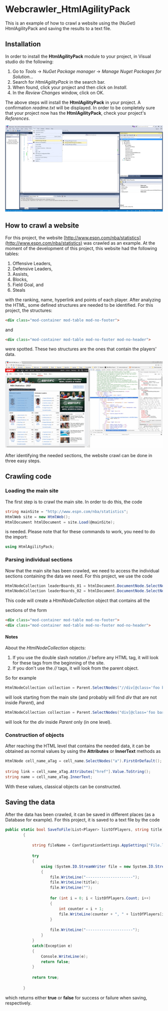 # Webcrawler_HtmlAgilityPack

This is an example of how to crawl a website using the (NuGet) HtmlAgilityPack and saving the results to a text file.

## Installation

In order to install the **HtmlAgilityPack** module to your project, in Visual studio do the following:
1. Go to *Tools* -> *NuGet Package manager* -> *Manage Nuget Packages for Solution...*
2. Search for *HtmlAgilityPack* in the search bar.  
3. When found, click your project and then click on *Install*.
4. In the *Review Changes* window, click on OK.

The above steps will install the **HtmlAgilityPack** in your project. A confirmation *readme.txt* will be displayed. In order to be completely sure that your project now has the **HtmlAgilityPack**, check your project's *References*.

![installation](/images/installation.gif?raw=true)

## How to crawl a website

For this project, the website [http://www.espn.com/nba/statistics](http://www.espn.com/nba/statistics) was crawled as an example. At the moment of the development of this project, this website had the following tables:
1. Offensive Leaders,
2. Defensive Leaders,
3. Assists,
4. Blocks, 
5. Field Goal, and
6. Steals

with the ranking, name, hyperlink and points of each player. After analyzing the HTML, some defined structures are needed to be identified. For this project, the structures:
```html
<div class="mod-container mod-table mod-no-footer">
```
and 
```html
<div class="mod-container mod-table mod-no-footer mod-no-header">
```
were spotted. These two structures are the ones that contain the players' data.

![data](/images/htmlSections.gif?raw=true)

After identifying the needed sections, the website crawl can be done in three easy steps.

## Crawling code

### Loading the main site

The first step is to crawl the main site. In order to do this, the code
```c#
string mainSite = "http://www.espn.com/nba/statistics";
HtmlWeb site = new HtmlWeb();
HtmlDocument htmlDocument = site.Load(@mainSite);
```
is needed. Please note that for these commands to work, you need to do the import:
```c#
using HtmlAgilityPack;
```

### Parsing individual sections

Now that the main site has been crawled, we need to access the individual sections containing the data we need. For this project, we use the code
```c#
HtmlNodeCollection leaderBoards_01 = htmlDocument.DocumentNode.SelectNodes("//div[@class='mod-container mod-table mod-no-footer']"); //We need only the first two.
HtmlNodeCollection leaderBoards_02 = htmlDocument.DocumentNode.SelectNodes("//div[@class='mod-container mod-table mod-no-footer mod-no-header']"); //We will use all of them
```
This code will create a *HtmlNodeCollection* object that contains all the *<div>* sections of the form
```html
<div class="mod-container mod-table mod-no-footer">
<div class="mod-container mod-table mod-no-footer mod-no-header">
```

#### Notes

About the *HtmlNodeCollection* objects:
1. If you use the double slash notation *//* before any HTML tag, it will look for these tags from the beginning of the site.
2. If you don't use the *//* tags, it will look from the parent object.

So for example
```c#
HtmlNodeCollection collection = Parent.SelectNodes("//div[@class='foo bar']");
```
will look starting from the main site (and probably will find *div* that are not inside *Parent*), and
```c#
HtmlNodeCollection collection = Parent.SelectNodes("div[@class='foo bar']");
```
will look for the *div* inside *Parent* only (in one level).

### Construction of objects

After reaching the HTML level that contains the needed data, it can be obtained as normal values by using the **Attributes** or **InnerText** methods as
```c#
HtmlNode cell_name_aTag = cell_name.SelectNodes("a").FirstOrDefault();

string link = cell_name_aTag.Attributes["href"].Value.ToString();
string name = cell_name_aTag.InnerText;
```
With these values, classical objects can be constructed.

## Saving the data

After the data has been crawled, it can be saved in different places (as a Database for example). For this project, it is saved to a text file by the code
```c#
public static bool SaveToFile(List<Player> listOfPlayers, string title)
        {

            string fileName = ConfigurationSettings.AppSettings["File.location"];

            try
            {
                using (System.IO.StreamWriter file = new System.IO.StreamWriter(fileName, true)) //we use 'using' because it automatically flushes and closes the stream; also calls the IDisposable.Dispose of the stream object.
                {
                    file.WriteLine("---------------------");
                    file.WriteLine(title);
                    file.WriteLine("");

                    for (int i = 0; i < listOfPlayers.Count; i++)
                    {
                        int counter = i + 1;
                        file.WriteLine(counter + ", " + listOfPlayers[i].name + ", " + listOfPlayers[i].points + ", " + listOfPlayers[i].link);
                    }

                    file.WriteLine("---------------------");
                }
            }
            catch(Exception e)
            {
                Console.WriteLine(e);
                return false;
            }

            return true;
            
        }
```
which returns either **true** or **false** for success or failure when saving, respectively.